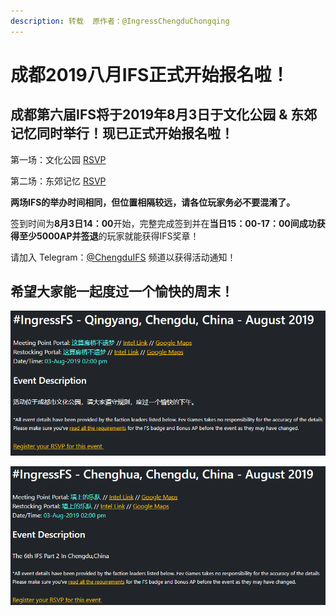 ```yaml
---
description: 转载  原作者：@IngressChengduChongqing
---
```


# 成都2019八月IFS正式开始报名啦！

## 成都第六届IFS将于2019年8月3日于文化公园 & 东郊记忆同时举行！现已正式开始报名啦！ 

第一场：文化公园 [RSVP](https://fevgames.net/ifs/event/?e=13427)

第二场：东郊记忆 [RSVP](https://fevgames.net/ifs/event/?e=13429)

**两场IFS的举办时间相同，但位置相隔较远，请各位玩家务必不要混淆了。**

签到时间为**8月3日14：00**开始，完整完成签到并在**当日15：00-17：00间成功获得至少5000AP并签退**的玩家就能获得IFS奖章！

请加入 Telegram：[@ChengduIFS](https://t.me/ChengduIFS) 频道以获得活动通知！

## 希望大家能一起度过一个愉快的周末！

![&#x6587;&#x5316;&#x516C;&#x56ED;](../../.gitbook/assets/image%20%287%29.png)

![&#x4E1C;&#x90CA;&#x8BB0;&#x5FC6;](../../.gitbook/assets/image%20%289%29.png)

